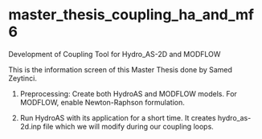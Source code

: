 # master_thesis_coupling_ha_and_mf6
Development of Coupling Tool for Hydro_AS-2D and MODFLOW


This is the information screen of this Master Thesis done by Samed Zeytinci.



1. Preprocessing: Create both HydroAS and MODFLOW models. For MODFLOW, enable Newton-Raphson formulation.

2. Run HydroAS with its application for a short time. It creates hydro_as-2d.inp file which we will modify during our coupling loops.

